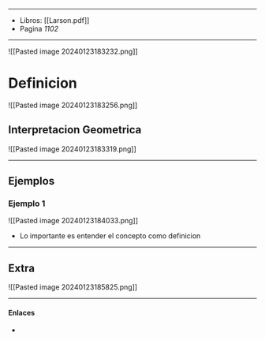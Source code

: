 
---
- Libros: [[Larson.pdf]]
- Pagina *1102*
---

![[Pasted image 20240123183232.png]]

# Definicion

![[Pasted image 20240123183256.png]]


## Interpretacion Geometrica

![[Pasted image 20240123183319.png]]


---
## Ejemplos
### Ejemplo 1

![[Pasted image 20240123184033.png]]

- Lo importante es entender el concepto como definicion

---

## Extra

![[Pasted image 20240123185825.png]]




---

#### Enlaces
- 